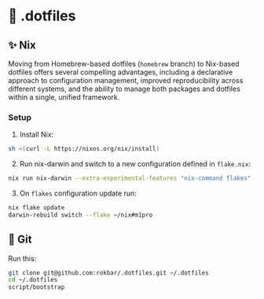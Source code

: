 # 📁 .dotfiles

## ✨ Nix

Moving from Homebrew-based dotfiles (`homebrew` branch) to Nix-based dotfiles offers several compelling advantages, including a declarative approach to configuration management, improved reproducibility across different systems, and the ability to manage both packages and dotfiles within a single, unified framework.

### Setup

1. Install Nix:

```sh
sh <(curl -L https://nixos.org/nix/install)
```

2. Run nix-darwin and switch to a new configuration defined in `flake.nix`:

```sh
nix run nix-darwin --extra-experimental-features "nix-command flakes" -- switch --flake ~/nix#m1pro
```

3. On `flakes` configuration update run:

```sh
nix flake update
darwin-rebuild switch --flake ~/nix#m1pro
```

## 💾 Git

Run this:

```sh
git clone git@github.com:rokbar/.dotfiles.git ~/.dotfiles
cd ~/.dotfiles
script/bootstrap
```

